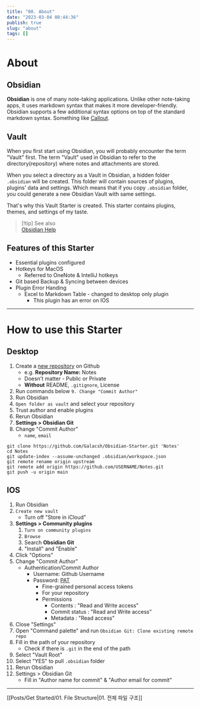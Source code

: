 ```yaml
---
title: "00. About"
date: "2023-03-04 08:44:36"
publish: true
slug: "about"
tags: []
---
```


# About

## Obsidian

**Obsidian** is one of many note-taking applications. Unlike other note-taking apps, it uses markdown syntax that makes it more developer-friendly. Obsidian supports a few additional syntax options on top of the standard markdown syntax. Something like [Callout](https://help.obsidian.md/Editing+and+formatting/Callouts).

## Vault

When you first start using Obsidian, you will probably encounter the term "Vault" first. The term "Vault" used in Obsidian to refer to the directory(repository) where notes and attachments are stored.

When you select a directory as a Vault in Obsidian, a hidden folder `.obsidian` will be created. This folder will contain sources of plugins, plugins' data and settings. Which means that if you copy `.obsidian` folder, you could generate a new Obsidian Vault with same settings.

That's why this Vault Starter is created. This starter contains plugins, themes, and settings of my taste.

> [!tip] See also  
> [Obsidian Help](https://help.obsidian.md/Obsidian/Index)

## Features of this Starter

- Essential plugins configured
- Hotkeys for MacOS
    - Referred to OneNote & IntelliJ hotkeys
- Git based Backup & Syncing between devices
- Plugin Error Handing
    - Excel to Markdown Table - changed to desktop only plugin
        - This plugin has an error on IOS

---

# How to use this Starter

## Desktop

1. Create a [new repository](https://github.com/new) on Github
    - e.g. **Repository Name:** Notes
    - Doesn't matter - Public or Private
    - **Without** README, `.gitignore`, License
2. Run commands below `9. Change "Commit Author"`
3. Run Obsidian
4. `Open folder as vault` and select your repository
5. Trust author and enable plugins
6. Rerun Obsidian
7. **Settings > Obsidian Git**
8. Change "Commit Author"
    - `name`, `email`

```shell
git clone https://github.com/Galacsh/Obsidian-Starter.git 'Notes'
cd Notes
git update-index --assume-unchanged .obsidian/workspace.json
git remote rename origin upstream
git remote add origin https://github.com/USERNAME/Notes.git
git push -u origin main
```

## IOS

1. Run Obsidian
2. `Create new vault`
	- Turn off "Store in iCloud"
3. **Settings > Community plugins**
    1. `Turn on community plugins`
    2. `Browse`
    3. Search **Obsidian Git**
    4. "Install" and "Enable"
4. Click "Options"
5. Change "Commit Author"
    - Authentication/Commit Author
        - Username: Github Username
        - Password: [PAT](https://docs.github.com/en/authentication/keeping-your-account-and-data-secure/creating-a-personal-access-token)
            - Fine-grained personal access tokens
            - For your repository
            - Permissions
                - Contents : "Read and Write access"
                - Commit status : "Read and Write access"
                - Metadata : "Read access"
6. Close "Settings"
7. Open "Command palette" and run `Obsidian Git: Clone existing remote repo`
8. Fill in the path of your repository
	- Check if there is `.git` in the end of the path
9. Select "Vault Root"
10. Select "YES" to pull `.obsidian` folder
11. Rerun Obsidian
12. Settings > Obsidian Git
    - Fill in "Author name for commit" & "Author email for commit"

---

[[Posts/Get Started/01. File Structure|01. 전체 파일 구조]]
